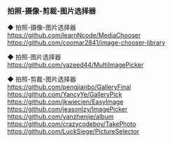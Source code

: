 ### 拍照-摄像-剪裁-图片选择器

◆  拍照-摄像-图片选择器  
https://github.com/learnNcode/MediaChooser  
https://github.com/coomar2841/image-chooser-library  

◆  拍照-图片选择器  
https://github.com/yazeed44/MultiImagePicker  

◆  拍照-剪裁-图片选择器  
https://github.com/pengjianbo/GalleryFinal  
https://github.com/YancyYe/GalleryPick  
https://github.com/jkwiecien/EasyImage  
https://github.com/jeasonlzy/ImagePicker  
https://github.com/yanzhenjie/album  
https://github.com/crazycodeboy/TakePhoto  
https://github.com/LuckSiege/PictureSelector  



